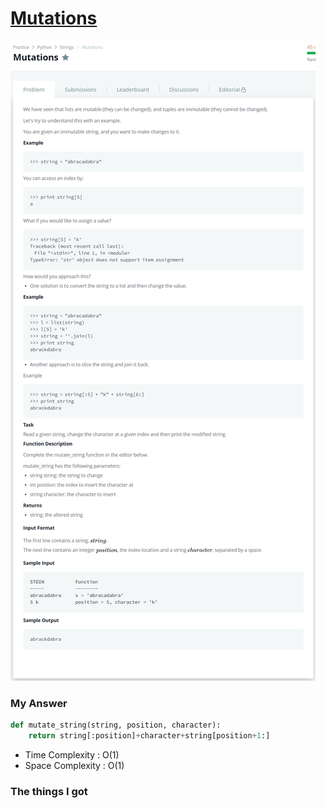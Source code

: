# [Mutations](https://www.hackerrank.com/challenges/python-mutations/problem?h_r=next-challenge&h_v=zen&h_r=next-challenge&h_v=zen)

![image](Problem.png)



### My Answer

```python
def mutate_string(string, position, character):
    return string[:position]+character+string[position+1:]
```

* Time Complexity : O(1)
* Space Complexity : O(1)



### The things I got
